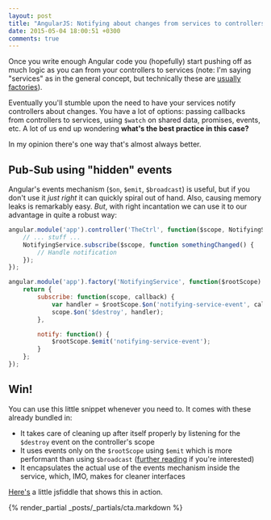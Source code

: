 ```yaml
---
layout: post
title: "AngularJS: Notifying about changes from services to controllers"
date: 2015-05-04 18:00:51 +0300
comments: true
---
```


Once you write enough Angular code you (hopefully) start pushing off as much logic as you can from your controllers to services (note: I'm saying "services" as in the general concept, but technically these are [usually factories](/2015/04/28/angularjs-whats-the-difference-between-factory-and-service/)).

Eventually you'll stumble upon the need to have your services notify controllers about changes. You have a lot of options: passing callbacks from controllers to services, using `$watch` on shared data, promises, events, etc. A lot of us end up wondering **what's the best practice in this case?**

In my opinion there's one way that's almost always better.

## Pub-Sub using "hidden" events

Angular's events mechanism (`$on`, `$emit`, `$broadcast`) is useful, but if you don't use it *just right* it can quickly spiral out of hand. Also, causing memory leaks is remarkably easy. *But*, with right incantation we can use it to our advantage in quite a robust way:

```javascript
angular.module('app').controller('TheCtrl', function($scope, NotifyingService) {
    // ... stuff ...
    NotifyingService.subscribe($scope, function somethingChanged() {
        // Handle notification
    });
});

angular.module('app').factory('NotifyingService', function($rootScope) {
    return {
        subscribe: function(scope, callback) {
            var handler = $rootScope.$on('notifying-service-event', callback);
            scope.$on('$destroy', handler);
        },

        notify: function() {
            $rootScope.$emit('notifying-service-event');
        }
    };
});
```

## Win!

You can use this little snippet whenever you need to. It comes with these already bundled in:

* It takes care of cleaning up after itself properly by listening for the `$destroy` event on the controller's scope 
* It uses events only on the `$rootScope` using `$emit` which is more performant than using `$broadcast` ([further reading](http://toddmotto.com/all-about-angulars-emit-broadcast-on-publish-subscribing/) if you're interested)
* It encapsulates the actual use of the events mechanism inside the service, which, IMO, makes for cleaner interfaces

[Here's](http://jsfiddle.net/avivby/msjkv72r/) a little jsfiddle that shows this in action.

{% render_partial _posts/_partials/cta.markdown %}
